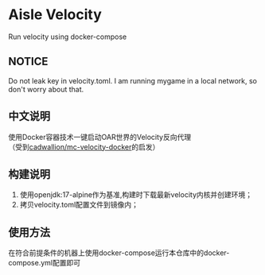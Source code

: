 # Aisle Velocity
Run velocity using docker-compose
## NOTICE
Do not leak key in velocity.toml. I am running mygame in a local network, so don't worry about that. 
## 中文说明
使用Docker容器技术一键启动OAR世界的Velocity反向代理  
（受到[cadwallion/mc-velocity-docker](https://github.com/cadwallion/mc-velocity-docker)的启发）  
## 构建说明
1. 使用openjdk:17-alpine作为基准,构建时下载最新velocity内核并创建环境；
2. 拷贝velocity.toml配置文件到镜像内；
## 使用方法
在符合前提条件的机器上使用docker-compose运行本仓库中的docker-compose.yml配置即可  
